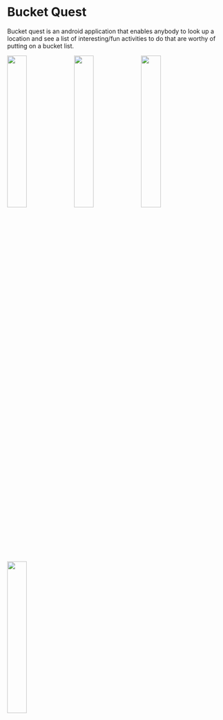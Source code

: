 # Bucket Quest

Bucket quest is an android application that enables anybody to look up a location and see a list of interesting/fun activities to do that are worthy of putting on a bucket list.
<br />
<p float="left">
  <img src="https://raw.githubusercontent.com/latrujil913/bucket-quest/master/photos/list.png" width="30%" height="30%">
  <img src="https://raw.githubusercontent.com/latrujil913/bucket-quest/master/photos/event.png" width="30%" height="30%">
  <img src="https://raw.githubusercontent.com/latrujil913/bucket-quest/master/photos/map.png" width="30%" height="30%">
  <img src="https://raw.githubusercontent.com/latrujil913/bucket-quest/master/photos/save_event.gif" width="30%" height="30%">
</p>
